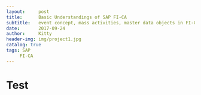 ```yaml
---
layout:     post                  
title:      Basic Understandings of SAP FI-CA            
subtitle:   event concept, mass activities, master data objects in FI-CA 
date:       2017-09-24             
author:     Kitty                     
header-img: img/project1.jpg   
catalog: true                      
tags: SAP 
     FI-CA
---
```

# Test
